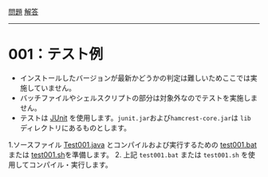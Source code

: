 [問題](../README.md)
[解答](../answer/README.md)


***
# 001：テスト例

* インストールしたバージョンが最新かどうかの判定は難しいためここでは実施していません。
* バッチファイルやシェルスクリプトの部分は対象外なのでテストを実施しません。
* テストは [JUnit](http://junit.org/junit4/) を使用します。`junit.jar`および`hamcrest-core.jar`は `lib` ディレクトリにあるものとします。

1.ソースファイル [Test001.java](src/Test001.java) とコンパイルおよび実行するための [test001.bat](test001.bat) または [test001.sh](test001.sh)を準備します。
2. 上記 `test001.bat` または `test001.sh` を使用してコンパイル・実行します。
